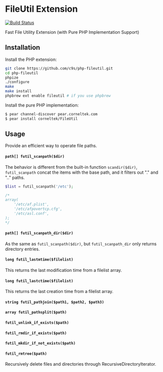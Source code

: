 FileUtil Extension
==================

[![Build Status](https://travis-ci.org/c9s/php-fileutil.png?branch=master)](https://travis-ci.org/c9s/php-fileutil)


Fast File Utility Extension (with Pure PHP Implementation Support)


Installation
------------


Install the PHP extension:

```sh
git clone https://github.com/c9s/php-fileutil.git
cd php-fileutil
phpize
./configure
make
make install
phpbrew ext enable fileutil # if you use phpbrew
```

Install the pure PHP implementation:

```sh
$ pear channel-discover pear.corneltek.com
$ pear install corneltek/FileUtil
```

Usage
-----

Provide an efficient way to operate file paths.

#### `path[] futil_scanpath($dir)`

The behavior is different from the built-in function `scandir($dir)`,
`futil_scanpath` concat the items with the base path, and it filters out "." and
".." paths.


```php
$list = futil_scanpath('/etc');

/*
array( 
    '/etc/af.plist',
    '/etc/afpovertcp.cfg',
    '/etc/asl.conf',
);
*/
```


#### `path[] futil_scanpath_dir($dir)`

As the same as `futil_scanpath($dir)`, but `futil_scanpath_dir` only returns directory entries.


#### `long futil_lastmtime($filelist)`

This returns the last modification time from a filelist array.


#### `long futil_lastctime($filelist)`

This returns the last creation time from a filelist array.


#### `string futil_pathjoin($path1, $path2, $path3)`

#### `array futil_pathsplit($path)`

#### `futil_unlink_if_exists($path)`

#### `futil_rmdir_if_exists($path)`

#### `futil_mkdir_if_not_exists($path)`

#### `futil_rmtree($path)`

Recursively delete files and directories through RecursiveDirectoryIterator.

